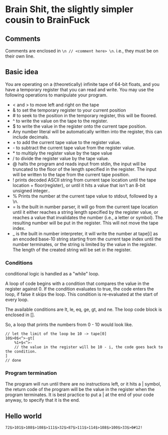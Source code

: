 # Brain Shit, the slightly simpler cousin to BrainFuck

## Comments

Comments are enclosed in `\n // <comment here> \n`.
i.e., they must be on their own line.

## Basic idea

You are operating on a (theoretically) infinite tape of 64-bit floats, and you have a temporary register that you can read and write. You may use the following operations to manipulate your program.

-   < and > to move left and right on the tape
-   & to set the temporary register to your current position
-   \# to seek to the position in the temporary register, this will be floored.
-   ^ to write the value on the tape to the register.
-   $ to write the value in the register onto the current tape position.
-   Any number literal will be automatically written into the register, this can include decimals.
-   \+ to add the current tape value to the register value.
-   \- to subtract the current tape value from the register value.
-   \* to multiply the register value by the tape value
-   / to divide the register value by the tape value.
-   @ halts the program and reads input from stdin, the input will be truncated to the floor of the length specified in the register. The input will be written to the tape from the current tape position.
-   ! prints decoded ASCII string from current tape location until the tape location + floor(register), or until it hits a value that isn't an 8-bit unsigned integer..
-   % Prints the number at the current tape value to stdout, followed by a \n.
-   = Is the built in number parser, it will go from the current tape location until it either reaches a string length specified by the register value, or reaches a value that invalidates the number (i.e., a letter or symbol). The resulting number will be put in the register. This will not move the tape index.
-   \_ is the built in number interpreter, it will write the number at tape[i] as an encoded base-10 string starting from the current tape index until the number terminates, or the string is limited by the value in the register. The length of the created string will be set in the register.

### Conditions

conditional logic is handled as a "while" loop.

A loop of code begins with a condition that compares the value in the register against 0.
If the condition evaluates to true, the code enters the loop, if false it skips the loop.
This condition is re-evaluated at the start of every loop.

The available conditions are lt, le, eq, ge, gt, and ne.
The loop code block is enclosed in [].

So, a loop that prints the numbers from 0 - 10 would look like.

```bs
// let the limit of the loop be 10 -> tape[0]
10$>0$<^>-gt[
	%1+$<^>-
	// the value in the register will be 10 - i, the code goes back to the condition.
]
// done
```

### Program termination

The program will run until there are no instructions left, or it hits a | symbol, the return code of the program will be the value in the register when the program terminates.
It is best practice to put a | at the end of your code anyway, to specify that it is the end.

## Hello world

```bs
72$>101$>108$>108$>111$>32$>87$>111$>114$>108$>100$>33$>0#12!
```
